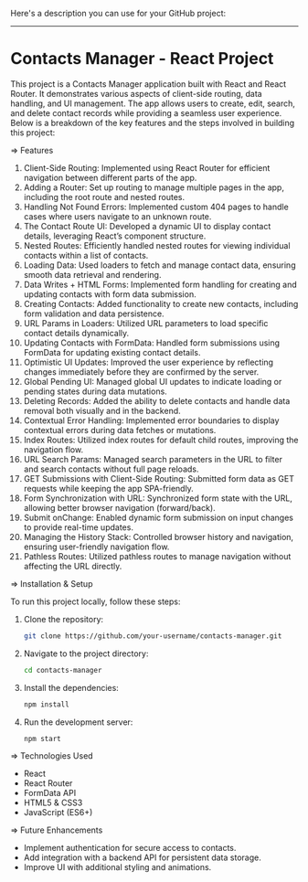 Here's a description you can use for your GitHub project:

---

# Contacts Manager - React Project

This project is a Contacts Manager application built with React and React Router. It demonstrates various aspects of client-side routing, data handling, and UI management. The app allows users to create, edit, search, and delete contact records while providing a seamless user experience. Below is a breakdown of the key features and the steps involved in building this project:

 => Features

1. Client-Side Routing: Implemented using React Router for efficient navigation between different parts of the app.
2. Adding a Router: Set up routing to manage multiple pages in the app, including the root route and nested routes.
3. Handling Not Found Errors: Implemented custom 404 pages to handle cases where users navigate to an unknown route.
4. The Contact Route UI: Developed a dynamic UI to display contact details, leveraging React’s component structure.
5. Nested Routes: Efficiently handled nested routes for viewing individual contacts within a list of contacts.
6. Loading Data: Used loaders to fetch and manage contact data, ensuring smooth data retrieval and rendering.
7. Data Writes + HTML Forms: Implemented form handling for creating and updating contacts with form data submission.
8. Creating Contacts: Added functionality to create new contacts, including form validation and data persistence.
9. URL Params in Loaders: Utilized URL parameters to load specific contact details dynamically.
10. Updating Contacts with FormData: Handled form submissions using FormData for updating existing contact details.
11. Optimistic UI Updates: Improved the user experience by reflecting changes immediately before they are confirmed by the server.
12. Global Pending UI: Managed global UI updates to indicate loading or pending states during data mutations.
13. Deleting Records: Added the ability to delete contacts and handle data removal both visually and in the backend.
14. Contextual Error Handling: Implemented error boundaries to display contextual errors during data fetches or mutations.
15. Index Routes: Utilized index routes for default child routes, improving the navigation flow.
16. URL Search Params: Managed search parameters in the URL to filter and search contacts without full page reloads.
17. GET Submissions with Client-Side Routing: Submitted form data as GET requests while keeping the app SPA-friendly.
18. Form Synchronization with URL: Synchronized form state with the URL, allowing better browser navigation (forward/back).
19. Submit onChange: Enabled dynamic form submission on input changes to provide real-time updates.
20. Managing the History Stack: Controlled browser history and navigation, ensuring user-friendly navigation flow.
21. Pathless Routes: Utilized pathless routes to manage navigation without affecting the URL directly.

 => Installation & Setup

To run this project locally, follow these steps:

1. Clone the repository:
   ```bash
   git clone https://github.com/your-username/contacts-manager.git
   ```
2. Navigate to the project directory:
   ```bash
   cd contacts-manager
   ```
3. Install the dependencies:
   ```bash
   npm install
   ```
4. Run the development server:
   ```bash
   npm start
   ```

 => Technologies Used

- React
- React Router
- FormData API
- HTML5 & CSS3
- JavaScript (ES6+)

 => Future Enhancements

- Implement authentication for secure access to contacts.
- Add integration with a backend API for persistent data storage.
- Improve UI with additional styling and animations.
